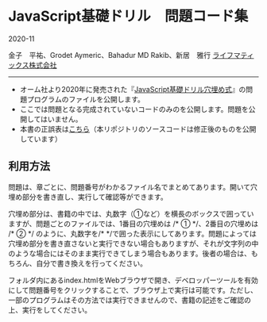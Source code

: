 # JavaScript基礎ドリル　問題コード集

2020-11

金子　平祐、Grodet Aymeric、Bahadur MD Rakib、新居　雅行 [ライフマティックス株式会社](https://lifematics.co.jp "ライフマティックス株式会社")

---

- オーム社より2020年に発売された『[JavaScript基礎ドリル穴埋め式](https://www.ohmsha.co.jp/book/9784274226199/)』の問題プログラムのファイルを公開します。
- ここでは問題となる完成されていないコードのみのを公開します。問題を公開してはいません。
- 本書の正誤表は[こちら](/corrigendum.md)（本リポジトリのソースコードは修正後のものを公開しています）

## 利用方法

問題は、章ごとに、問題番号がわかるファイル名でまとめてあります。開いて穴埋め部分を書き直し、実行して確認等ができます。

穴埋め部分は、書籍の中では、丸数字（①など）を横長のボックスで囲っていますが、問題ごとのファイルでは、1番目の穴埋めは /\* ① \*/、2番目の穴埋めは /\* ② \*/ のように、丸数字を/\* \*/で囲った表示にしてあります。問題によっては穴埋め部分を書き直さないと実行できない場合もありますが、それが文字列の中のような場合にはそのまま実行できてしまう場合もあります。後者の場合は、もちろん、自分で書き換えを行ってください。

フォルダ内にあるindex.htmlをWebブラウザで開き、デベロッパーツールを有効にして問題番号をクリックすることで、ブラウザ上で実行は可能です。ただし、一部のプログラムはその方法では実行できませんので、書籍の記述をご確認の上、実行をしてください。
